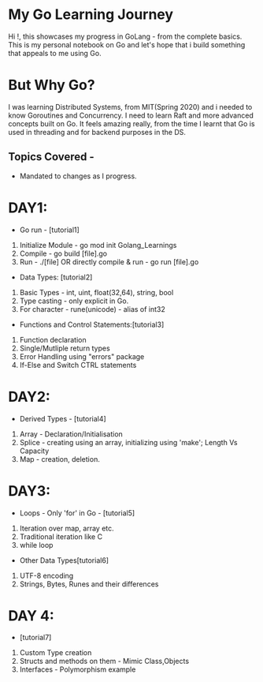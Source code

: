 # My Go Learning Journey
Hi !, this showcases my progress in GoLang - from the complete basics.
This is my personal notebook on Go and let's hope that i build something that appeals to me using Go.

# But Why Go?
I was learning Distributed Systems, from MIT(Spring 2020) and i needed to know Goroutines and Concurrency. I need to learn Raft and more advanced concepts built on Go. It feels amazing really, from the time I learnt that Go is used in threading and for backend purposes in the DS. 

## Topics Covered - 
- Mandated to changes as I progress.

# DAY1: 
- Go run - [tutorial1]
1. Initialize Module - go mod init Golang_Learnings
2. Compile - go build [file].go
3. Run - ./[file]  OR directly compile & run - go run [file].go

- Data Types: [tutorial2]
1. Basic Types - int, uint, float(32,64), string, bool 
2. Type casting - only explicit in Go.
3. For character - rune(unicode) - alias of int32

- Functions and Control Statements:[tutorial3]
1. Function declaration
2. Single/Mutliple return types 
3. Error Handling using "errors" package
4. If-Else and Switch CTRL statements

# DAY2:
- Derived Types - [tutorial4]
1. Array - Declaration/Initialisation
2. Splice - creating using an array, initializing using 'make'; Length Vs Capacity
3. Map - creation, deletion.

# DAY3:
- Loops - Only 'for' in Go - [tutorial5]
1. Iteration over map, array etc.
2. Traditional iteration like C
3. while loop 
- Other Data Types[tutorial6]
1. UTF-8 encoding
2. Strings, Bytes, Runes and their differences

# DAY 4:
- [tutorial7]
1. Custom Type creation
2. Structs and methods on them - Mimic Class,Objects
3. Interfaces - Polymorphism example